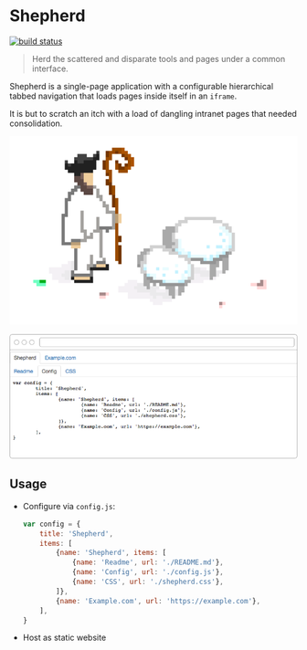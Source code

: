 # Shepherd

[![build status](https://travis-ci.org/famousgarkin/shepherd.svg)](https://travis-ci.org/famousgarkin/shepherd)

> Herd the scattered and disparate tools and pages under a common interface.

Shepherd is a single-page application with a configurable hierarchical tabbed navigation that loads pages inside itself in an `iframe`.

It is but to scratch an itch with a load of dangling intranet pages that needed consolidation.

![](assets/shepherd.png)

![](assets/example.png)

## Usage

* Configure via `config.js`:
	```js
	var config = {
		title: 'Shepherd',
		items: [
			{name: 'Shepherd', items: [
				{name: 'Readme', url: './README.md'},
				{name: 'Config', url: './config.js'},
				{name: 'CSS', url: './shepherd.css'},
			]},
			{name: 'Example.com', url: 'https://example.com'},
		],
	}
	```
* Host as static website
